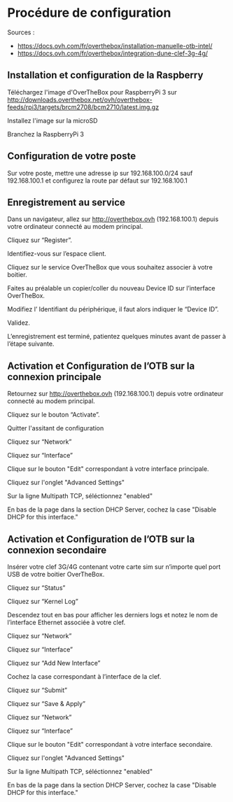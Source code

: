 # Procédure de configuration

Sources :
- https://docs.ovh.com/fr/overthebox/installation-manuelle-otb-intel/
- https://docs.ovh.com/fr/overthebox/integration-dune-clef-3g-4g/

## Installation et configuration de la Raspberry

Téléchargez l'image d'OverTheBox pour RaspberryPi 3 sur http://downloads.overthebox.net/ovh/overthebox-feeds/rpi3/targets/brcm2708/bcm2710/latest.img.gz

Installez l'image sur la microSD

Branchez la RaspberryPi 3

## Configuration de votre poste
Sur votre poste, mettre une adresse ip sur 192.168.100.0/24 sauf 192.168.100.1 et configurez la route par défaut sur 192.168.100.1

## Enregistrement au service
Dans un navigateur, allez sur http://overthebox.ovh (192.168.100.1) depuis votre ordinateur connecté au modem principal.

Cliquez sur “Register”.

Identifiez-vous sur l’espace client.

Cliquez sur le service OverTheBox que vous souhaitez associer à votre boitier.

Faites au préalable un copier/coller du nouveau Device ID sur l’interface OverTheBox.

Modifiez l’ Identifiant du périphérique, il faut alors indiquer le “Device ID”.

Validez.

L’enregistrement est terminé, patientez quelques minutes avant de passer à l’étape suivante.

## Activation et Configuration de l’OTB sur la connexion principale

Retournez sur http://overthebox.ovh (192.168.100.1) depuis votre ordinateur connecté au modem principal.

Cliquez sur le bouton “Activate”.

Quitter l'assitant de configuration

Cliquez sur “Network”

Cliquez sur “Interface”

Clique sur le bouton "Edit" correspondant à votre interface principale.

Cliquez sur l'onglet "Advanced Settings"

Sur la ligne Multipath TCP, séléctionnez "enabled"

En bas de la page dans la section DHCP Server, cochez la case "Disable DHCP for this interface."

## Activation et Configuration de l’OTB sur la connexion secondaire

Insérer votre clef 3G/4G contenant votre carte sim sur n’importe quel port USB de votre boitier OverTheBox.

Cliquez sur “Status”

Cliquez sur “Kernel Log”

Descendez tout en bas pour afficher les derniers logs et notez le nom de l’interface Ethernet associée à votre clef.

Cliquez sur “Network”

Cliquez sur “Interface”

Cliquez sur “Add New Interface”

Cochez la case correspondant à l’interface de la clef.

Cliquez sur “Submit”

Cliquez sur “Save & Apply”

Cliquez sur “Network”

Cliquez sur “Interface”

Clique sur le bouton "Edit" correspondant à votre interface secondaire.

Cliquez sur l'onglet "Advanced Settings"

Sur la ligne Multipath TCP, séléctionnez "enabled"

En bas de la page dans la section DHCP Server, cochez la case "Disable DHCP for this interface."


